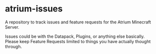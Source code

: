 # atrium-issues
A repository to track issues and feature requests for the Atrium Minecraft Server.

Issues could be with the Datapack, Plugins, or anything else basically.
Please keep Feature Requests limited to things you have actually thought through.
